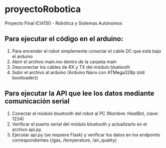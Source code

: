# proyectoRobotica
Proyecto Final ICI4150 - Robótica y Sistemas Autónomos

## Para ejecutar el código en el arduino:

1. Para encender el robot simplemente conectar el cable DC que está bajo el arduino
2. Abrir el archivo main.ino dentro de la carpeta main
3. Desconectar los cables de RX y TX del módulo bluetooth
4. Subir el archivo al arduino (Arduino Nano con ATMega328p (old bootloader))

## Para ejecutar la API que lee los datos mediante comunicación serial

1. Conectar el módulo bluetooth del robot al PC (Nombre: HeatBot, clave: 1234)
2. Verificar el puerto serial del módulo bluetooth y actualizarlo en el archivo api.py
3. Ejecutar api.py (se requiere Flask) y verificar los datos en los endpoints correspondientes (/gas, /temperature, /air_quality)